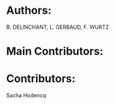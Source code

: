 <!--
SPDX-FileCopyrightText: 2020 G2Elab / MAGE

SPDX-License-Identifier: Apache-2.0
-->

Authors: 
=======
 B. DELINCHANT, L. GERBAUD, F. WURTZ

Main Contributors: 
=================


Contributors: 
=============
Sacha Hodencq
